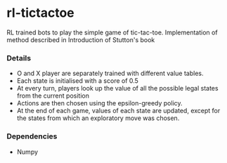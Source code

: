 # rl-tictactoe

RL trained bots to play the simple game of tic-tac-toe.
Implementation of method described in Introduction of Stutton's book

### Details

- O and X player are separately trained with different value tables.
- Each state is initialised with a score of 0.5
- At every turn, players look up the value of all the possible legal states from the current position
- Actions are then chosen using the epsilon-greedy policy.
- At the end of each game, values of each state are updated, except for the states from which an exploratory move was chosen.

### Dependencies
- Numpy
